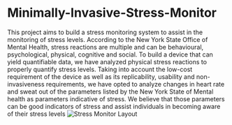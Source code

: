 # Minimally-Invasive-Stress-Monitor
This project aims to build a stress monitoring system to assist in the monitoring of stress levels. According to the New York State Office of Mental Health, stress reactions are multiple and can be behavioural, psychological, physical, cognitive and social. To build a device that can yield quantifiable data, we have analyzed physical stress reactions to properly quantify stress levels. Taking into account the low-cost requirement of the device as well as its replicability, usability and non-invasiveness requirements, we have opted to analyze changes in heart rate and sweat out of the parameters listed by the New York State of Mental health as parameters indicative of stress. We believe that those parameters can be good indicators of stress and assist individuals in becoming aware of their stress levels
![Stress Monitor Layout](https://github.com/user-attachments/assets/f57c231e-5773-43e4-ba3a-76740c480abf)
